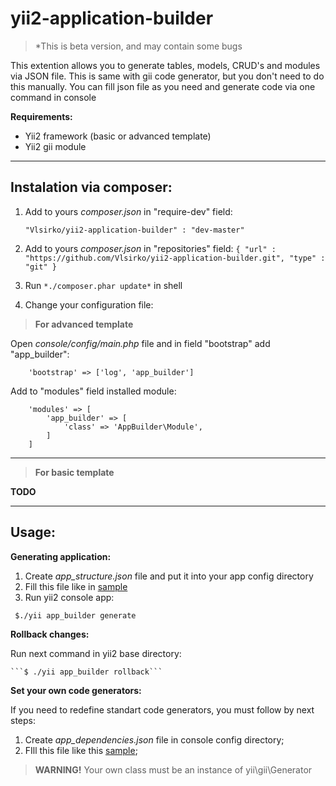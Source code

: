 
**yii2-application-builder**
=======

> *This is beta version, and may contain some bugs

This extention allows you to generate tables, models, CRUD's and modules via JSON file.
This is same with gii code generator, but you don't need to do this manually. You can fill json 
file as you need and generate code via one command in console



**Requirements:**

* Yii2 framework (basic or advanced template)
* Yii2 gii module

----------

**Instalation via composer:**
-----------------------------

 1. Add to yours *composer.json* in "require-dev" field:
  
	 `"Vlsirko/yii2-application-builder" : "dev-master"`

 2. Add to yours *composer.json* in "repositories" field:
`
	{
		"url" : "https://github.com/Vlsirko/yii2-application-builder.git",
		"type" : "git"
	}
`
 3. Run `*./composer.phar update*` in shell
 4. Change your configuration file:
	 
> **For advanced template**

Open *console/config/main.php* file and in field "bootstrap" add "app_builder":

```
	'bootstrap' => ['log', 'app_builder']
```

Add to "modules" field installed module:
```  
    'modules' => [
		'app_builder' => [
			'class' => 'AppBuilder\Module',
		]
	]
```	


----------


> **For basic template**

**TODO**


----------

**Usage:**
----------

**Generating application:**
 1. Create *app_structure.json* file and put it into your app config directory
 2. Fill this file like in [sample](https://github.com/Vlsirko/yii2-application-builder/blob/master/samples/app_structure_sample.json)
 3. Run yii2 console app:
 
   ``` $./yii app_builder generate```

**Rollback changes:**

Run next command in yii2 base directory:

    ```$ ./yii app_builder rollback```


**Set your own code generators:**

If you need to redefine standart code generators, you must follow by next steps:

1. Create *app_dependencies.json* file in console config directory;
2. FIll this file like this [sample](https://github.com/Vlsirko/yii2-application-builder/blob/master/samples/app_dependencies.json);

>**WARNING!**
>Your own class must be an instance of  yii\gii\Generator